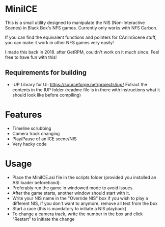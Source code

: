 # MiniICE
This is a small utility designed to manipulate the NIS (Non-Interactive Scenes) in Black Box's NFS games.
Currently only works with NFS Carbon.

If you can find the equivalent functions and pointers for CAnimScene stuff, you can make it work in other NFS games very easily!

I made this back in 2018. after GetRPM, couldn't work on it much since. Feel free to have fun with this!

## Requirements for building
- IUP Library for UI: https://sourceforge.net/projects/iup/
Extract the contents in the IUP folder (readme file is in there with instructions what it should look like before compiling)

# Features
- Timeline scrubbing
- Camera track changing
- Play/Pause of an ICE scene/NIS
- Very hacky code

# Usage
- Place the MiniICE.asi file in the scripts folder (provided you installed an ASI loader beforehand).
- Preferably run the game in windowed mode to avoid issues.
- After the game starts, another window should start with it.
- Write your NIS name in the "Override NIS" box if you wish to play a different NIS, if you don't want to anymore, remove all text from the box
- Start a race (this is mandatory to initiate a NIS playback)
- To change a camera track, write the number in the box and click "Restart" to initiate the change
